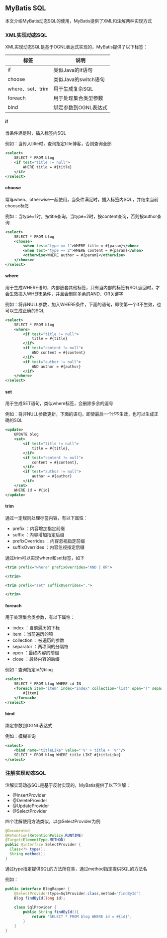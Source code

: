 MyBatis SQL
-

本文介绍MyBatis动态SQL的使用，MyBatis提供了XML和注解两种实现方式

### XML实现动态SQL

XML实现动态SQL是基于OGNL表达式实现的，MyBatis提供了以下标签：

|标签|说明|
|---|---|
|if|类似Java的if语句|
|choose|类似Java的switch语句|
|where、set、trim|用于生成复杂SQL|
|foreach|用于处理集合类型参数|
|bind|绑定参数到OGNL表达式|

#### if

当条件满足时，插入标签内SQL

例如：当传入title时，查询指定title博客，否则查询全部

```xml
<select>
	SELECT * FROM blog
	<if test="title != null">
		WHERE title = #{title}
	</if>
</select>
```

#### choose

常与when、otherwise一起使用，当条件满足时，插入标签内SQL，并结束当前choose标签

例如：当type=1时，按title查询，当type=2时，按content查询，否则按author查询

```xml
<select>
	SELECT * FROM blog
	<choose>
		<when test="type == 1">WHERE title = #{param}</when>
		<when test="type == 2">WHERE content = #{param}</when>
		<otherwise>WHERE author = #{param}</otherwise>
	</choose>
</select>
```

#### where

用于生成WHERE语句，内部嵌套其他标签，只有当内部的标签有SQL返回时，才会生效插入WHERE条件，并且会删除多余的AND、OR关键字

例如：将非NULL参数，加入WHERE条件，下面的语句，即使第一个if不生效，也可以生成正确的SQL

```xml
<select>
	SELECT * FROM blog
	<where>
		<if test="title != null">
			title = #{title}
		</if>
		<if test="content != null">
			AND content = #{content}
		</if>
		<if test="author != null">
			AND author = #{author}
		</if>
	</where>
</select>
```

#### set

用于生成SET语句，类似where标签，会删除多余的逗号

例如：将非NULL参数更新，下面的语句，即使最后一个if不生效，也可以生成正确的SQL

```xml
<update>
	UPDATE blog
	<set>
		<if test="title != null">
			title = #{title},
		</if>
		<if test="content != null">
			content = #{content},
		</if>
		<if test="author != null">
			author = #{author}
		</if>
	</set>
	WHERE id = #{id}
</update>
```

#### trim

通过一定规则处理标签内容，有以下属性：

- prefix ：内容增加指定前缀
- suffix ：内容增加指定后缀
- prefixOverrides ：内容忽视指定前缀
- suffixOverrides ：内容忽视指定后缀

通过trim可以实现where和set标签，如下

```xml
<trim prefix="where" prefixOverrides="AND | OR">

</trim>
```

```xml
<trim prefix="set" suffixOverrides=",">

</trim>
```

#### foreach

用于处理集合类参数，有以下属性：

- index ：当前遍历的下标
- item ：当前遍历的项
- collection ：被遍历的参数
- separator ：两项间的分隔符
- open ：最终内容的前缀
- close ：最终内容的后缀

例如：查询指定id的blog

```xml
<select>
	SELECT * FROM blog WHERE id IN 
	<foreach item="item" index="index" collection="list" open="(" separator="," close=")">
		#{item}
	</foreach>
</select>
```

#### bind

绑定参数到OGNL表达式

例如：模糊查询

```xml
<select>
	<bind name="titleLike" value="'%' + title + '%'"/>
	SELECT * FROM blog WHERE title LIKE #{titleLike}
</select>
```

### 注解实现动态SQL

注解实现动态SQL是基于反射实现的，MyBatis提供了以下注解：

- @InsertProvider
- @DeleteProvider
- @UpdateProvider
- @SelectProvider

四个注解使用方法类似，以@SelectProvider为例

```java
@Documented
@Retention(RetentionPolicy.RUNTIME)
@Target(ElementType.METHOD)
public @interface SelectProvider {
  Class<?> type();
  String method();
}
```

通过type指定提供SQL的方法所在类，通过method指定提供SQL的方法名

例如：

```java
public interface BlogMapper {
    @SelectProvider(type=SqlProvider.class,method="findById")
    Blog findById(long id);
    
    class SqlProvider {
        public String findById(){
            return "SELECT * FROM blog WHERE id = #{id}";
        }
    }
}
```